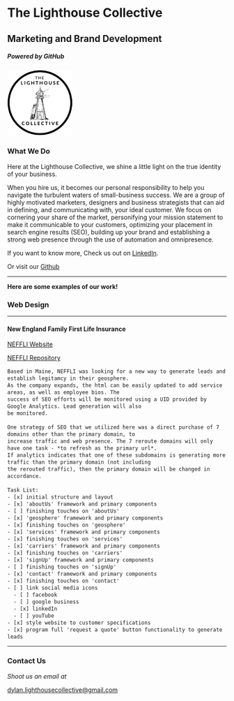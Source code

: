 # The Lighthouse Collective
## Marketing and Brand Development
##### Powered by GitHub

<img src="/img/blackOnWhiteCenterEdit.png" alt="profilePhoto"
        title="Picture of me" width="150" height="150" />

### What We Do

Here at the Lighthouse Collective, we shine a little light on the true identity of your business. 

When you hire us, it becomes our personal responsibility to help you navigate the turbulent waters of small-business success.
We are a group of highly motivated marketers, designers and business strategists that can aid in defining, and communicating with, your ideal customer. We focus on cornering your share of the market, personifying your mission statement to make it communicable to your customers, optimizing your placement in search engine results (SEO), building up your brand and establishing a strong web presence through the use of automation and omnipresence.

If you want to know more, 
Check us out on [LinkedIn](https://www.linkedin.com/company/lighthousecollective/).

Or visit our [Github](https://github.com/lighthouseCollective)

___ 

**Here are some examples of our work!**

### Web Design
___

#### New England Family First Life Insurance

[NEFFLI Website](http://www.newenglandffl.com)

[NEFFLI Repository](https://github.com/lighthouseCollective/neffliWebsite)

    Based in Maine, NEFFLI was looking for a new way to generate leads and establish legitamcy in their geosphere. 
    As the company expands, the html can be easily updated to add service areas, as well as employee bios. The
    success of SEO efforts will be monitored using a UID provided by Google Analytics. Lead generation will also 
    be monitored. 

    One strategy of SEO that we utilized here was a direct purchase of 7 domains other than the primary domain, to 
    increase traffic and web presence. The 7 reroute domains will only have one task - *to refresh as the primary url*. 
    If analytics indicates that one of these subdomains is generating more traffic than the primary domain (not including 
    the rerouted traffic), then the primary domain will be changed in accordance. 

    Task List: 
    - [x] initial structure and layout
    - [x] 'aboutUs' framework and primary components
    - [ ] finishing touches on 'aboutUs'
    - [x] 'geosphere' framework and primary components
    - [x] finishing touches on 'geosphere'
    - [x] 'services' framework and primary components
    - [x] finishing touches on 'services'
    - [x] 'carriers' framework and primary components
    - [x] finishing touches on 'carriers'
    - [x] 'signUp' framework and primary components
    - [ ] finishing touches on 'signUp'
    - [x] 'contact' framework and primary components
    - [x] finishing touches on 'contact'  
    - [ ] link social media icons
      - [ ] facebook
      - [ ] google business
      - [x] linkedIn
      - [ ] youTube
    - [x] style website to customer specifications
    - [x] program full 'request a quote' button functionality to generate leads
___

### Contact Us

*Shoot us an email at* 

[dylan.lighthousecollective@gmail.com](dylan.lighthousecollective@gmail.com)
